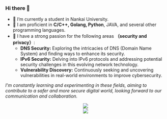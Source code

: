 ### Hi there 👋

- 🔭 I’m currently a student in Nankai University.
- 🌱 I am proficient in **C/C++, Golang, Python**, JAVA, and several other programming languages.
- 👯 I have a strong passion for the following areas **（security and privacy）**:
  - **DNS Security:** Exploring the intricacies of DNS (Domain Name System) and finding ways to enhance its security.
  - **IPv6 Security:** Delving into IPv6 protocols and addressing potential security challenges in this evolving network technology.
  - **Vulnerability Discovery:** Continuously seeking and uncovering vulnerabilities in real-world environments to improve cybersecurity.

*I'm constantly learning and experimenting in these fields, aiming to contribute to a safer and more secure digital world, looking forward to our communication and collaboration.*

<div align="center"> <img src="https://github-readme-stats.vercel.app/api?username=miaofasheng&show_icons=true&theme=tokyonight" /> </div>
<div align="center"> <img src="https://readme-typing-svg.herokuapp.com/?lines=总有一些美好，值得我们全力以赴!&center=true&font=Roboto&size=27" /></div>




